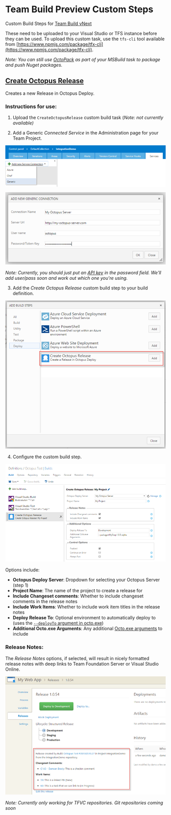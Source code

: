 Team Build Preview Custom Steps
===============================

Custom Build Steps for [Team Build vNext](http://vsalmdocs.azurewebsites.net/library/vs/alm/build/overview)

These need to be uploaded to your Visual Studio or TFS instance before they can be used. To upload this custom task, use the `tfs-cli` tool available from [https://www.npmjs.com/package/tfx-cli](https://www.npmjs.com/package/tfx-cli).

*Note: You can still use [OctoPack](http://docs.octopusdeploy.com/display/OD/Using+OctoPack) as part of your MSBuild task to package and push Nuget packages.*

[Create Octopus Release](CreateOctopusRelease)
----------------------
Creates a new Release in Octopus Deploy.

### Instructions for use:

1. Upload the `CreateOctopusRelease` custom build task (*Note: not currently available)*

2. Add a Generic *Connected Service* in the Administration page for your Team Project.

 ![Octopus Connected Service](../../img/tfsbuild-connectedservice1.png)
 
 ![Octopus Connected Service](../../img/tfsbuild-connectedservice2.png)
 
 *Note: Currently, you should just put an [API key](http://docs.octopusdeploy.com/display/OD/How+to+create+an+API+key) in the password field. We'll add user/pass soon and work out which one you're using.*
 
3. Add the *Create Octopus Release* custom build step to your build definition.

 ![Add Custom Build Step](../../img/tfsbuild-addbuildstep.png)
 
4. Configure the custom build step.

 ![Configure Custom Build Step](../../img/tfsbuild-configurebuildstep.png)
 
 Options include:
 * **Octopus Deploy Server**:  Dropdown for selecting your Octopus Server (step 1)
 * **Project Name**:  The name of the project to create a release for
 * **Include Changeset comments**:  Whether to include changeset comments in the release notes
 * **Include Work Items**:  Whether to include work item titles in the release notes
 * **Deploy Release To**:  Optional environment to automatically deploy to (uses the [`--deployTo` argument in octo.exe](http://docs.octopusdeploy.com/display/OD/Creating+releases))
 * **Additional Octo.exe Arguments**:  Any additional [Octo.exe arguments](http://docs.octopusdeploy.com/display/OD/Creating+releases) to include
 
### Release Notes:

The *Release Notes* options, if selected, will result in nicely formatted release notes with deep links to Team Foundation Server or Visual Studio Online.

![Release Notes in Octopus Deploy Release](../../img/tfsbuild-releasenotes.png)

*Note: Currently only working for TFVC repositories. Git repositories coming soon*
